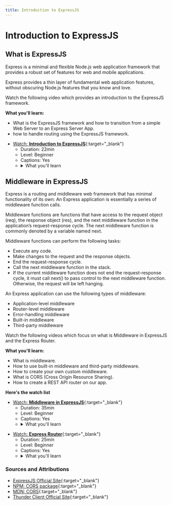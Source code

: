 ```yaml
---
title: Introduction to ExpressJS
---
```


# Introduction to ExpressJS

## What is ExpressJS

Express is a minimal and flexible Node.js web application framework that provides a robust set of features for web and mobile applications.

Express provides a thin layer of fundamental web application features, without obscuring Node.js features that you know and love.

Watch the following video which provides an introduction to the ExpressJS framework.

**What you'll learn:**

- What is the ExpressJS framework and how to transition from a simple Web Server to an Express Server App.
- how to handle routing using the ExpressJS framework.

<!-- SGEN:META:PROGRESS:task=Watch: 'Introduction to ExpressJS' -->
- [Watch: **Introduction to ExpressJS**](https://www.youtube.com/watch?v=jivyItmsu18){:target="_blank"}
  - Duration: 22min
  - Level: Beginner
  - Captions: Yes
  - <details>
      <summary>What you'll learn</summary>
      <ul>
        <li>What is Express JS?</li>
        <li>Express Routing documentation</li>
        <li>Create a minimal Express server app</li>
        <li>Adding an Express route</li>
        <li>Testing the route in the browser</li>
        <li>Sending a file with Express</li>
        <li>Adding a second route</li>
        <li>Applying RegEx to Express routes</li>
        <li>Handling redirects with Express</li>
        <li>Adding a custom 404 route</li>
        <li>Route handlers</li>
      </ul>
    </details>

## Middleware in ExpressJS

Express is a routing and middleware web framework that has minimal functionality of its own: An Express application is essentially a series of middleware function calls.

Middleware functions are functions that have access to the request object (req), the response object (res), and the next middleware function in the application’s request-response cycle. The next middleware function is commonly denoted by a variable named next.

Middleware functions can perform the following tasks:

- Execute any code.
- Make changes to the request and the response objects.
- End the request-response cycle.
- Call the next middleware function in the stack.
- If the current middleware function does not end the request-response cycle, it must call next() to pass control to the next middleware function. Otherwise, the request will be left hanging.

An Express application can use the following types of middleware:

- Application-level middleware
- Router-level middleware
- Error-handling middleware
- Built-in middleware
- Third-party middleware

Watch the following videos which focus on what is Middleware in ExpressJS and the Express Router.

**What you'll learn:**

- What is middleware.
- How to use built-in middleware and third-party middleware.
- How to create your own custom middleware.
- What is CORS (Cross Origin Resource Sharing).
- How to create a REST API router on our app.

**Here's the watch list**

<!-- SGEN:META:PROGRESS:task=Watch: 'Middleware in ExpressJS' -->
- [Watch: **Middleware in ExpressJS**](https://www.youtube.com/watch?v=y18ubz7gOsQ){:target="_blank"}
  - Duration: 35min
  - Level: Beginner
  - Captions: Yes
  - <details>
      <summary>What you'll learn</summary>
      <ul>
        <li>What is middleware?</li>
        <li>Apply built-in middleware</li>
        <li>Create custom middleware</li>
        <li>Adding third party middleware</li>
        <li>Create a custom error handler</li>
      </ul>
    </details>

<!-- SGEN:META:PROGRESS:task=Watch: 'Express Router' -->
- [Watch: **Express Router**](https://www.youtube.com/watch?v=Zh7psmf1KAA){:target="_blank"}
  - Duration: 25min
  - Level: Beginner
  - Captions: Yes
  - <details>
      <summary>What you'll learn</summary>
      <ul>
        <li>Create a router</li>
        <li>Apply the router</li>
        <li>Create a REST API router</li>
        <li>Test the API routes</li>
      </ul>
    </details>


### Sources and Attributions

- [ExpressJS Official Site](https://expressjs.com/){:target="_blank"}
- [NPM: CORS package](https://www.npmjs.com/package/cors){:target="_blank"}
- [MDN: CORS](https://developer.mozilla.org/en-US/docs/Web/HTTP/CORS){:target="_blank"}
- [Thunder Client Official Site](https://www.thunderclient.com/){:target="_blank"}
